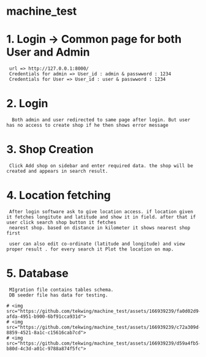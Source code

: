 # machine_test

# 1. Login -> Common page for both User and Admin 
     url => http://127.0.0.1:8000/
     Credentials for admin => User_id : admin & passwword : 1234
     Credentials for User => User_id : user & passwword : 1234
     
# 2.  Login
      Both admin and user redirected to same page after login. But user has no access to create shop if he then shows error message 

# 3. Shop Creation 
     Click Add shop on sidebar and enter required data. the shop will be created and appears in search result.

# 4. Location fetching 
     After login software ask to give location access. if location given it fetches longitute and latitude and show it in field. after that if user click search shop button it fetches 
     nearest shop. based on distance in kilometer it shows nearest shop first

     user can also edit co-ordinate (latitude and longitude) and view proper result . for every search it Plot the location on map.

# 5. Database
     MIgration file contains tables schema.
     DB seeder file has data for testing.
     
    # <img src="https://github.com/tekwing/machine_test/assets/166939239/fa0d02d9-afda-4951-b900-6bf91cca931d">
    # <img src="https://github.com/tekwing/machine_test/assets/166939239/c72a309d-8859-4521-8a1c-c15616cab7cd">
    # <img src="https://github.com/tekwing/machine_test/assets/166939239/d59a4fb5-b80d-4c3d-a01c-9788a874f5fc">





